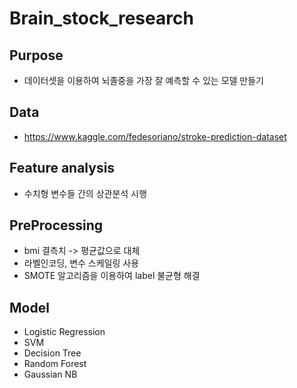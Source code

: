 # Brain_stock_research

## Purpose
- 데이터셋을 이용하여 뇌졸중을 가장 잘 예측할 수 있는 모델 만들기

## Data
- https://www.kaggle.com/fedesoriano/stroke-prediction-dataset

## Feature analysis
- 수치형 변수들 간의 상관분석 시행

## PreProcessing
- bmi 결측치 -> 평균값으로 대체
- 라벨인코딩, 변수 스케일링 사용
- SMOTE 알고리즘을 이용하여 label 불균형 해결

## Model
- Logistic Regression
- SVM
- Decision Tree
- Random Forest
- Gaussian NB



